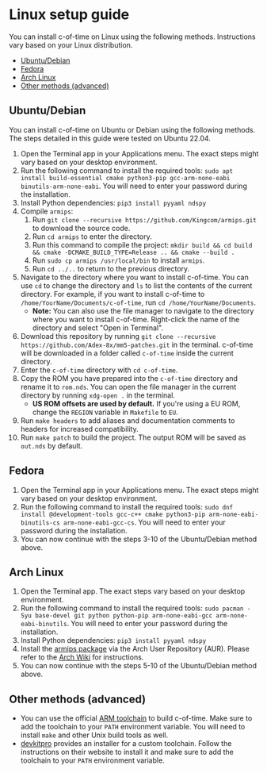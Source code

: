 # Linux setup guide

You can install c-of-time on Linux using the following methods. Instructions vary based on your Linux distribution.

- [Ubuntu/Debian](#ubuntu-debian)
- [Fedora](#fedora)
- [Arch Linux](#arch-linux)
- [Other methods (advanced)](#other-methods-advanced)

## Ubuntu/Debian

You can install c-of-time on Ubuntu or Debian using the following methods. The steps detailed in this guide were tested on Ubuntu 22.04.

1. Open the Terminal app in your Applications menu. The exact steps might vary based on your desktop environment.
2. Run the following command to install the required tools: `sudo apt install build-essential cmake python3-pip gcc-arm-none-eabi binutils-arm-none-eabi`. You will need to enter your password during the installation.
3. Install Python dependencies: `pip3 install pyyaml ndspy`
4. Compile `armips`:
    1. Run `git clone --recursive https://github.com/Kingcom/armips.git` to download the source code.
    2. Run `cd armips` to enter the directory.
    3. Run this command to compile the project: `mkdir build && cd build && cmake -DCMAKE_BUILD_TYPE=Release .. && cmake --build .`
    4. Run `sudo cp armips /usr/local/bin` to install `armips`.
    5. Run `cd ../..` to return to the previous directory.
5. Navigate to the directory where you want to install c-of-time. You can use `cd` to change the directory and `ls` to list the contents of the current directory. For example, if you want to install c-of-time to `/home/YourName/Documents/c-of-time`, run `cd /home/YourName/Documents`.
    - **Note:** You can also use the file manager to navigate to the directory where you want to install c-of-time. Right-click the name of the directory and select "Open in Terminal".
6. Download this repository by running `git clone --recursive https://github.com/Adex-8x/mm5-patches.git` in the terminal. c-of-time will be downloaded in a folder called `c-of-time` inside the current directory.
7. Enter the `c-of-time` directory with `cd c-of-time`.
8. Copy the ROM you have prepared into the `c-of-time` directory and rename it to `rom.nds`. You can open the file manager in the current directory by running `xdg-open .` in the terminal.
    - **US ROM offsets are used by default.** If you're using a EU ROM, change the `REGION` variable in `Makefile` to `EU`.
9. Run `make headers` to add aliases and documentation comments to headers for increased compatibility.
10. Run `make patch` to build the project. The output ROM will be saved as `out.nds` by default.

## Fedora

1. Open the Terminal app in your Applications menu. The exact steps might vary based on your desktop environment.
2. Run the following command to install the required tools: `sudo dnf install @development-tools gcc-c++ cmake python3-pip arm-none-eabi-binutils-cs arm-none-eabi-gcc-cs`. You will need to enter your password during the installation.
3. You can now continue with the steps 3-10 of the Ubuntu/Debian method above.

## Arch Linux

1. Open the Terminal app. The exact steps vary based on your desktop environment.
2. Run the following command to install the required tools: `sudo pacman -Syu base-devel git python python-pip arm-none-eabi-gcc arm-none-eabi-binutils`. You will need to enter your password during the installation.
3. Install Python dependencies: `pip3 install pyyaml ndspy`
4. Install the [armips package](https://aur.archlinux.org/packages/armips) via the Arch User Repository (AUR). Please refer to the [Arch Wiki](https://wiki.archlinux.org/title/Arch_User_Repository) for instructions.
5. You can now continue with the steps 5-10 of the Ubuntu/Debian method above.

## Other methods (advanced)

- You can use the official [ARM toolchain](https://developer.arm.com/downloads/-/arm-gnu-toolchain-downloads) to build c-of-time. Make sure to add the toolchain to your `PATH` environment variable. You will need to install `make` and other Unix build tools as well.
- [devkitpro](https://devkitpro.org/wiki/Getting_Started) provides an installer for a custom toolchain. Follow the instructions on their website to install it and make sure to add the toolchain to your `PATH` environment variable.
